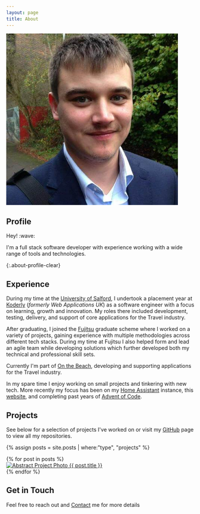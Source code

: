 ```yaml
---
layout: page
title: About
---
```


<div class="about-profile-page">
    <img class="profile-img" src="/assets/images/profile.jpg" alt="Profile Picture">
    <div class="about-profile-text">
        <h2>Profile</h2>
        <p>Hey! :wave:</p>
        <p>I'm a full stack software developer with experience working with a wide range of tools and technologies.</p>
    </div>
</div>

{:.about-profile-clear}

## Experience

During my time at the [University of Salford][salford], I undertook a placement year at [Koderly][koderly] (*formerly Web Applications UK*) as a software engineer with a focus on learning, growth and innovation. My roles there included development, testing, delivery, and support of core applications for the Travel industry.

After graduating, I joined the [Fujitsu][fujitsu] graduate scheme where I worked on a variety of projects, gaining experience with multiple methodologies across different tech stacks. During my time at Fujitsu I also helped form and lead an agile team while developing solutions which further developed both my technical and professional skill sets.

Currently I'm part of [On the Beach][otb], developing and supporting applications for the Travel industry.

In my spare time I enjoy working on small projects and tinkering with new tech. More recently my focus has been on my [Home Assistant][ha] instance, this [website][samwelek], and completing past years of [Advent of Code][aoc].

## Projects

See below for a selection of projects I've worked on or visit my [GitHub][github] page to view all my repositories.

{% assign posts = site.posts | where:"type", "projects" %}

<div class="post-card-container">
    {% for post in posts %}
    <div class="post-card">
     <a href="{{ site.baseurl }}{{ post.url }}">
        <img class="post-cover" alt="Abstract Project Photo" src="/assets/images{{ post.url }}{{ post.cover }}"/>
       {{ post.title }}
       </a>
    </div>
    {% endfor %}
</div>

## Get in Touch

Feel free to reach out and [Contact][contact] me for more details

[salford]: https://www.salford.ac.uk/
[koderly]: https://www.koder.ly/
[fujitsu]: https://www.fujitsu.com/uk/
[otb]: https://www.onthebeach.co.uk/

[ha]: https://github.com/tiberiushunter/hassio-config/
[samwelek]: https://github.com/tiberiushunter/samwelek.co.uk/
[aoc]: https://github.com/tiberiushunter/advent-of-code/
[github]: https://github.com/tiberiushunter/

[contact]: /contact/
